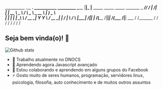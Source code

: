 __________ .__ ___.                                        ___________ _________ 
\______   \|__|\_ |__  _____     _____  _____  _______     \_   _____//   _____/ 
 |       _/|  | | __ \ \__  \   /     \ \__  \ \_  __ \     |    __)  \_____  \  
 |    |   \|  | | \_\ \ / __ \_|  Y Y  \ / __ \_|  | \/     |     \   /        \ 
 |____|_  /|__| |___  /(____  /|__|_|  /(____  /|__|        \___  /  /_______  / 
        \/          \/      \/       \/      \/                 \/           \/  
                                                                                 
## Seja bem vinda(o)! 👋

![Github stats](https://github-readme-stats.vercel.app/api?username=ribafs&theme=highcontrast&show_icons=true&count_private=true)


- 🔭 Trabalho atualmente no DNOCS
- 🌱 Aprendendo agora Javascript avançado
- 🤔 Estou colaborando e aprendendo em alguns grupos do Facebook
- ⚡ Gosto muito de seres humanos, programação, servidores linux, psicologia, filosofia, auto conhecimento e de muitos outros assuntos

